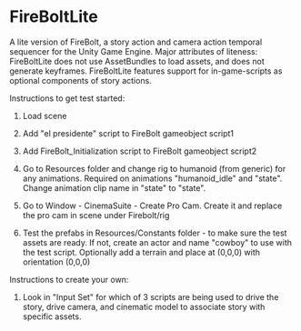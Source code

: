 FireBoltLite
===========
A lite version of FireBolt, a story action and camera action temporal sequencer for the Unity Game Engine. Major attributes of liteness: FireBoltLite does not use AssetBundles to load assets, and does not generate keyframes. FireBoltLite features support for in-game-scripts as optional components of story actions. 


Instructions to get test started:

1) Load scene

2) Add "el presidente" script to FireBolt gameobject script1

3) Add FireBolt_Initialization script to FireBolt gameobject script2

4) Go to Resources folder and change rig to humanoid (from generic) for any animations. Required on animations "humanoid_idle" and "state". Change animation clip name in "state" to "state".

5) Go to Window - CinemaSuite - Create Pro Cam. Create it and replace the pro cam in scene under Firebolt/rig

6) Test the prefabs in Resources/Constants folder - to make sure the test assets are ready. If not, create an actor and name "cowboy" to use with the test script. Optionally add a terrain and place at (0,0,0) with orientation (0,0,0)


Instructions to create your own:

1) Look in "Input Set" for which of 3 scripts are being used to drive the story, drive camera, and cinematic model to associate story with specific assets.

